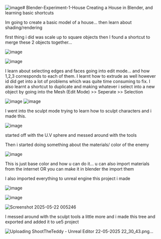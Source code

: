 ![image](https://github.com/user-attachments/assets/6429a689-e03b-4ff3-be77-e149d82ddd72)# Blender-Experiment-1-House
Creating a House in Blender, and learning basic shortcuts


Im going to create a basic model of a house... then learn about shading/rendering

first thing i did was scale up to square objects then I found a shortcut to merge these 2 objects together... 

![image](https://github.com/user-attachments/assets/7528d723-9ac1-49a8-a981-26bac968129d)

![image](https://github.com/user-attachments/assets/ac549fc7-e235-4934-acb5-ac7ad90ca1f9)

I learn about selecting edges and faces going into edit mode... and how 1,2,3 corresponds to each of them. I learnt how to extrude as well
however id did get into a lot of problems which was quite time consuming to fix. I also learnt a shortcut to duplicate and making whatever i select
into a new object by going into the Mesh (Edit Mode) >> Seperate >> Selection

![image](https://github.com/user-attachments/assets/3c52a855-7437-455c-b681-8b47305760f9)
![image](https://github.com/user-attachments/assets/726ad1e7-cddc-48d5-b730-e6e5a4a02e9c)


I went into the sculpt mode trying to learn how to sculpt characters and i made this.

![image](https://github.com/user-attachments/assets/8900d6b5-635c-47cd-b7c1-144d1a5b1817)

started off with the U.V sphere and messed around with the tools

Then i started doing something about the materials/ color of the enemy

![image](https://github.com/user-attachments/assets/39ef8ed8-d735-4e3a-bf23-0fc01310d9de)

This is just base color and how u can do it... u can also import materials from the internet OR you can
make it in blender the import them


I also imported everything to unreal engine this project i made

![image](https://github.com/user-attachments/assets/ffb5d6ac-fe53-4b83-8fc3-f495828e5856)

![image](https://github.com/user-attachments/assets/b80ea7ce-3d0b-4ba1-a95c-66fbc7560f90)

![Screenshot 2025-05-22 005246](https://github.com/user-attachments/assets/66a7e107-627d-40e2-94c4-4938db35d8ea)


I messed around with the sculpt tools a little more and i made this tree and exported and added it to ue5 project

![Uploading ShootTheTeddy - Unreal Editor 22-05-2025 22_30_43.png…]()






